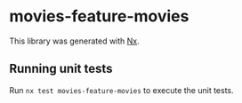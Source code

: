 # movies-feature-movies

This library was generated with [Nx](https://nx.dev).

## Running unit tests

Run `nx test movies-feature-movies` to execute the unit tests.
